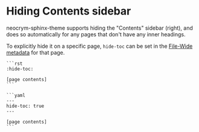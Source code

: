# Hiding Contents sidebar

neocrym-sphinx-theme supports hiding the "Contents" sidebar (right), and does so automatically for any pages that don't have any inner headings.

To explicitly hide it on a specific page, `hide-toc` can be set in the [File-Wide metadata][sphinx-file-wide-metadata] for that page.

````{tab} reStructuredText
```rst
:hide-toc:

[page contents]
```
````

````{tab} Markdown (MyST)
```yaml
---
hide-toc: true
---

[page contents]
```
````

[sphinx-file-wide-metadata]: https://www.sphinx-doc.org/en/master/usage/restructuredtext/field-lists.html#metadata
